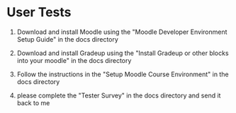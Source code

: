 # User Tests

1. Download and install Moodle using the "Moodle Developer Environment Setup Guide" in the docs directory

2. Download and install Gradeup using the "Install Gradeup or other blocks into your moodle" in the docs directory

3. Follow the instructions in the "Setup Moodle Course Environment" in the docs directory

4. please complete the "Tester Survey" in the docs directory and send it back to me
	